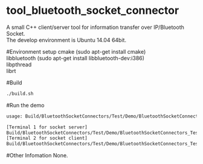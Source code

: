 # tool_bluetooth_socket_connector
A small C++ client/server tool for information transfer over IP/Bluetooth Socket.  
The develop environment is Ubuntu 14.04 64bit.  

#Environment setup
cmake         (sudo apt-get install cmake)  
libbluetooth  (sudo apt-get install libbluetooth-dev:i386)  
libpthread  
librt  

#Build
```sh
./build.sh
```

#Run the demo
```sh
usage: Build/BluetoothSocketConnectors/Test/Demo/BluetoothSocketConnectors_Test_Demo <0:HU|1:SP> <0:Use IP Socket|1:Use BT Socket>

[Terminal 1 for socket server]
Build/BluetoothSocketConnectors/Test/Demo/BluetoothSocketConnectors_Test_Demo 0 0
[Terminal 2 for socket client]
Build/BluetoothSocketConnectors/Test/Demo/BluetoothSocketConnectors_Test_Demo 1 0
```

#Other Infomation
  None.  
